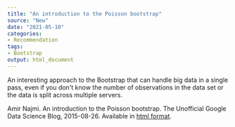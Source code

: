```yaml
---
title: "An introduction to the Poisson bootstrap"
source: "New"
date: "2021-05-10"
categories:
- Recommendation
tags:
- Bootstrap
output: html_document
---
```


An interesting approach to the Bootstrap that can handle big data in a single pass, even if you don't know the number of observations in the data set or the data is split across multiple servers.

<!--more-->

Amir Najmi. An introduction to the Poisson bootstrap. The Unofficial Google Data Science Blog, 2015-08-26. Available in [html format][naj1].

[naj1]: https://www.unofficialgoogledatascience.com/2015/08/an-introduction-to-poisson-bootstrap26.html
